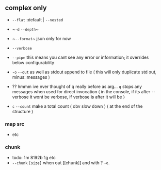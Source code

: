 ## complex only
- `--flat` :default | `--nested`
- ~`-d` `--depth`~
- ~`--format`~ json only for now

- `--verbose`

- `--pipe` this means you cant see any error or information; it overrides below configurability

- `-o` `--out` as well as stdout append to file ( this will only duplicate std out, minus: messages )
- ?? hmmm ive nver thought of q really before as arg... `q` stops any messages when used for direct invocation ( in the console, if its after --verbose it wont be verbose, if verbose is after it will be ) 
- `c` `--count` make a total count ( obv slow down ) ( at the end of the structure )

### map src
- etc
### chunk
- todo: 1m 8192b 1g etc
- `--chunk` `[size]` when out [[chunk]]  and with ? `-o`.
